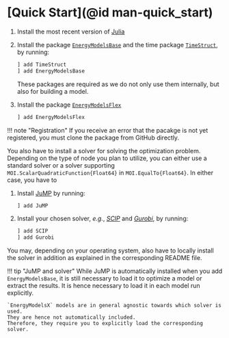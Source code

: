 # [Quick Start](@id man-quick_start)

1. Install the most recent version of [Julia](https://julialang.org/downloads/)
2. Install the package [`EnergyModelsBase`](https://energymodelsx.github.io/EnergyModelsBase.jl/) and the time package [`TimeStruct`](https://sintefore.github.io/TimeStruct.jl/), by running:

   ```julia
   ] add TimeStruct
   ] add EnergyModelsBase
   ```

   These packages are required as we do not only use them internally, but also for building a model.
3. Install the package [`EnergyModelsFlex`](https://energymodelsx.github.io/EnergyModelsFlex.jl/)

   ```julia
   ] add EnergyModelsFlex
   ```

!!! note "Registration"
   If you receive an error that the pacakge is not yet registered, you must clone the package from GitHub directly.

You also have to install a solver for solving the optimization problem.
Depending on the type of node you plan to utilize, you can either use a standard solver or a solver supporting `MOI.ScalarQuadraticFunction{Float64}` in `MOI.EqualTo{Float64}`.
In either case, you have to

1. Install [JuMP](https://github.com/jump-dev/JuMP.jl/) by running:

   ```julia
   ] add JuMP
   ```

2. Install your chosen solver, *e.g.*, *[SCIP](https://github.com/scipopt/SCIP.jl)* and *[Gurobi](https://github.com/jump-dev/Gurobi.jl)*, by running:

   ```julia
   ] add SCIP
   ] add Gurobi
   ```

You may, depending on your operating system, also have to locally install the solver in addition as explained in the corresponding README file.

!!! tip "JuMP and solver"
    While JuMP is automatically installed when you add `EnergyModelsBase`, it is still necessary to load it to optimize a model or extract the results.
    It is hence necessary to load it in each model run explicitly.

    `EnergyModelsX` models are in general agnostic towards which solver is used.
    They are hence not automatically included.
    Therefore, they require you to explicitly load the corresponding solver.
